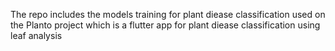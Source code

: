 The repo includes the models training for plant diease classification used on the Planto project which is a flutter app for plant diease classification using leaf analysis
